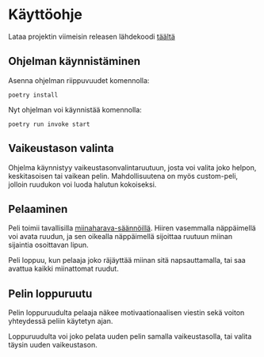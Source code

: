 # Käyttöohje

Lataa projektin viimeisin releasen lähdekoodi [täältä](https://github.com/akskokki/ot-harjoitustyo/releases)

## Ohjelman käynnistäminen

Asenna ohjelman riippuvuudet komennolla:

```
poetry install
```

Nyt ohjelman voi käynnistää komennolla:

```
poetry run invoke start
```

## Vaikeustason valinta

Ohjelma käynnistyy vaikeustasonvalintaruutuun, josta voi valita joko helpon, keskitasoisen tai vaikean pelin. Mahdollisuutena on myös custom-peli, jolloin ruudukon voi luoda halutun kokoiseksi.

## Pelaaminen

Peli toimii tavallisilla [miinaharava-säännöillä](https://minesweepergame.com/strategy/how-to-play-minesweeper.php). Hiiren vasemmalla näppäimellä voi avata ruudun, ja sen oikealla näppäimellä sijoittaa ruutuun miinan sijaintia osoittavan lipun.

Peli loppuu, kun pelaaja joko räjäyttää miinan sitä napsauttamalla, tai saa avattua kaikki miinattomat ruudut.

## Pelin loppuruutu

Pelin loppuruudulta pelaaja näkee motivaationaalisen viestin sekä voiton yhteydessä peliin käytetyn ajan. 

Loppuruudulta voi joko pelata uuden pelin samalla vaikeustasolla, tai valita täysin uuden vaikeustason.
